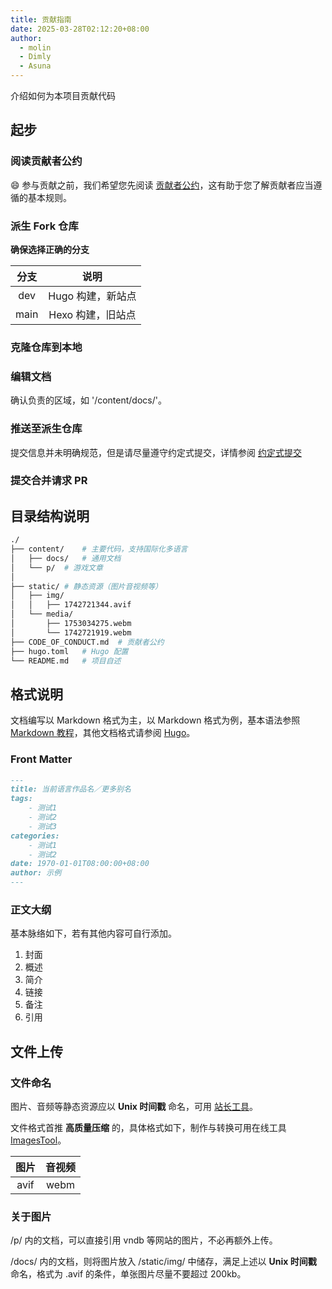 ```yaml
---
title: 贡献指南
date: 2025-03-28T02:12:20+08:00
author:
  - molin
  - Dimly
  - Asuna
---
```


介绍如何为本项目贡献代码

<!--more-->

## 起步

### 阅读贡献者公约

😄 参与贡献之前，我们希望您先阅读 [贡献者公约](/CODE_OF_CONDUCT.zh.md)，这有助于您了解贡献者应当遵循的基本规则。

### 派生 Fork 仓库

**确保选择正确的分支**

| 分支  |       说明        |
| :---: | :---------------: |
|  dev  | Hugo 构建，新站点 |
| main  | Hexo 构建，旧站点 |

### 克隆仓库到本地

### 编辑文档

确认负责的区域，如 '/content/docs/'。

### 推送至派生仓库

提交信息并未明确规范，但是请尽量遵守约定式提交，详情参阅 [约定式提交](https://www.conventionalcommits.org/zh-hans/v1.0.0/)

### 提交合并请求 PR

## 目录结构说明

```sh
./
├── content/    # 主要代码，支持国际化多语言
│   ├── docs/   # 通用文档
│   └── p/  # 游戏文章
│
├── static/ # 静态资源（图片音视频等）
│   ├── img/
│   │   ├── 1742721344.avif
│   └── media/
│       ├── 1753034275.webm
│       └── 1742721919.webm
├── CODE_OF_CONDUCT.md  # 贡献者公约
├── hugo.toml   # Hugo 配置
└── README.md   # 项目自述
```

## 格式说明

文档编写以 Markdown 格式为主，以 Markdown 格式为例，基本语法参照 [Markdown 教程](https://markdown.com.cn/)，其他文档格式请参阅 [Hugo](https://gohugo.io/content-management/formats/)。

### Front Matter

```md
---
title: 当前语言作品名／更多别名
tags:
    - 测试1
    - 测试2
    - 测试3
categories:
    - 测试1
    - 测试2
date: 1970-01-01T08:00:00+08:00
author: 示例
---
```

### 正文大纲

基本脉络如下，若有其他内容可自行添加。

1. 封面
2. 概述
3. 简介
4. 链接
5. 备注
6. 引用

## 文件上传

### 文件命名

图片、音频等静态资源应以 **Unix 时间戳** 命名，可用 [站长工具](https://tool.chinaz.com/tools/unixtime.aspx)。

文件格式首推 **高质量压缩** 的，具体格式如下，制作与转换可用在线工具 [ImagesTool](https://imagestool.com/zh_CN/)。

| 图片  | 音视频 |
| :---: | :----: |
| avif  |  webm  |

### 关于图片

/p/ 内的文档，可以直接引用 vndb 等网站的图片，不必再额外上传。

/docs/ 内的文档，则将图片放入 /static/img/ 中储存，满足上述以 **Unix 时间戳** 命名，格式为 .avif 的条件，单张图片尽量不要超过 200kb。
